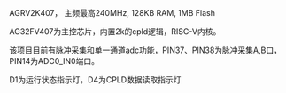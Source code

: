 AGRV2K407， 主频最高240MHz, 128KB RAM, 1MB Flash

AG32FV407为主控芯片，内置2k的cpld逻辑，RISC-V内核。

该项目目前有脉冲采集和单一通道adc功能，PIN37、PIN38为脉冲采集A,B口，PIN14为ADC0_IN0端口。

D1为运行状态指示灯，D4为CPLD数据读取指示灯

